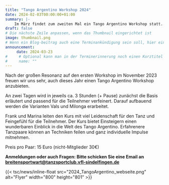 ```yaml
---
title: "Tango Argentino Workshop 2024"
date: 2024-02-03T00:00:00+01:00
summary: |-
    Im März findet zum zweiten Mal ein Tango Argentino Workshop statt.
draft: false
# Die nächste Zeile anpassen, wenn das Thumbnail eingerichtet ist
image: thumbnail.png
# Wenn ein Blog-beitrag auch eine Terminankündigung sein soll, hier eintragen:
announcement:
     date: 2024-03-23
#     # Optional kann man in der Terminerinnerung noch einen Kurztitel vergeben.
#     name: ""
---
```


Nach der großen Resonanz auf den ersten Workshop im November 2023 freuen wir uns sehr, auch dieses Jahr einen Tango Argentino Workshop anzubieten. 

An zwei Tagen wird in jeweils ca. 3 Stunden (+ Pause) zunächst die Basis erläutert und passend für die Teilnehmer verfeinert. Darauf aufbauend werden die Varianten Vals und Milonga erarbeitet. 

Frank und Marina leiten den Kurs mit viel Leidenschaft für den Tanz und Feingefühl für die Teilnehmer. Der Kurs bietet Einsteigern einen wunderbaren Einblick in die Welt des Tango Argentino. Erfahrenere Tanzpaare können an Techniken feilen und ganz individuelle Impulse mitnehmen. 
 
Preis pro Paar: 15 Euro (nicht-Mitglieder 30€)

**Anmeldungen oder auch Fragen: Bitte schicken Sie eine Email an  breitensportwart@tanzsportclub.vfl-sindelfingen.de**

<!-- Das ist ein einzelnes Bild: -->
{{< tsc/news/inline-float src="2024_TangoArgentino_webseite.png" alt="Flyer" width="800" height="801" >}}

